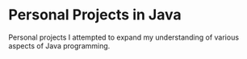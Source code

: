 # Personal Projects in Java

Personal projects I attempted to expand my understanding of various aspects of Java programming.